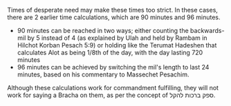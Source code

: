 Times of desperate need may make these times too strict. In these cases, there are 2 earlier time calculations, which are 90 minutes and 96 minutes.

- 90 minutes can be reached in two ways; either counting the backwards-mil by 5 instead of 4 (as explained by Ulah and held by Rambam in Hilchot Korban Pesach 5:9) or holding like the Terumat Hadeshen that calculates Alot as being 1/8th of the day, with the day lasting 720 minutes
- 96 minutes can be achieved by switching the mil's length to last 24 minutes, based on his commentary to Massechet Pesachim.

Although these calculations work for commandment fulfilling, they will not work for saying a Bracha on them, as per the concept of ספק ברכות להקל.